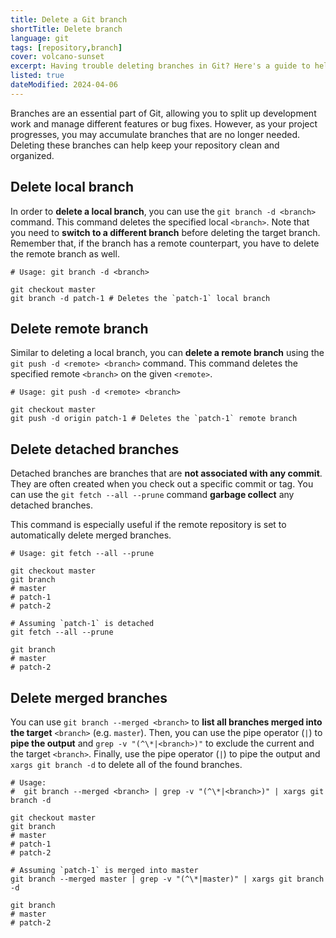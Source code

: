 ```yaml
---
title: Delete a Git branch
shortTitle: Delete branch
language: git
tags: [repository,branch]
cover: volcano-sunset
excerpt: Having trouble deleting branches in Git? Here's a guide to help you delete local, remote, detached, and merged branches.
listed: true
dateModified: 2024-04-06
---
```


Branches are an essential part of Git, allowing you to split up development work and manage different features or bug fixes. However, as your project progresses, you may accumulate branches that are no longer needed. Deleting these branches can help keep your repository clean and organized.

## Delete local branch

In order to **delete a local branch**, you can use the `git branch -d <branch>` command. This command deletes the specified local `<branch>`. Note that you need to **switch to a different branch** before deleting the target branch. Remember that, if the branch has a remote counterpart, you have to delete the remote branch as well.

```shell
# Usage: git branch -d <branch>

git checkout master
git branch -d patch-1 # Deletes the `patch-1` local branch
```

## Delete remote branch

Similar to deleting a local branch, you can **delete a remote branch** using the `git push -d <remote> <branch>` command. This command deletes the specified remote `<branch>` on the given `<remote>`.

```shell
# Usage: git push -d <remote> <branch>

git checkout master
git push -d origin patch-1 # Deletes the `patch-1` remote branch
```

## Delete detached branches

Detached branches are branches that are **not associated with any commit**. They are often created when you check out a specific commit or tag. You can use the `git fetch --all --prune` command **garbage collect** any detached branches.

This command is especially useful if the remote repository is set to automatically delete merged branches.

```shell
# Usage: git fetch --all --prune

git checkout master
git branch
# master
# patch-1
# patch-2

# Assuming `patch-1` is detached
git fetch --all --prune

git branch
# master
# patch-2
```

## Delete merged branches

You can use `git branch --merged <branch>` to **list all branches merged into the target** `<branch>` (e.g. `master`). Then, you can use the pipe operator (`|`) to **pipe the output** and `grep -v "(^\*|<branch>)"` to exclude the current and the target `<branch>`. Finally, use the pipe operator (`|`) to pipe the output and `xargs git branch -d` to delete all of the found branches.

```shell
# Usage:
#  git branch --merged <branch> | grep -v "(^\*|<branch>)" | xargs git branch -d

git checkout master
git branch
# master
# patch-1
# patch-2

# Assuming `patch-1` is merged into master
git branch --merged master | grep -v "(^\*|master)" | xargs git branch -d

git branch
# master
# patch-2
```
